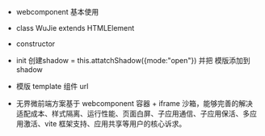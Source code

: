 * webcomponent 基本使用
* class WuJie extends HTMLElement
*  constructor
*  init  创建shadow = this.attatchShadow({mode:"open"}) 并把 模版添加到 shadow
*  模版 template   组件 url

* 无界微前端方案基于 webcomponent 容器 + iframe 沙箱，能够完善的解决适配成本、样式隔离、运行性能、页面白屏、子应用通信、子应用保活、多应用激活、vite 框架支持、应用共享等用户的核心诉求。
